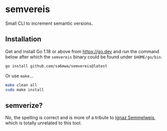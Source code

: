 # semvereis

Small CLI to increment semantic versions.

## Installation

Get and install Go 1.18 or above from <https://go.dev> and run the command below after which
the `semvereis` binary could be found under `$HOME/go/bin`.

```sh
go install github.com/sa6mwa/semvereis@latest
```

Or use `make`...

```sh
make clean all
sudo make install
```

## semverize?

No, the spelling is correct and is more of a tribute to
[Ignaz Semmelweis](https://en.wikipedia.org/wiki/Ignaz_Semmelweis), which is
totally unrelated to this tool.
